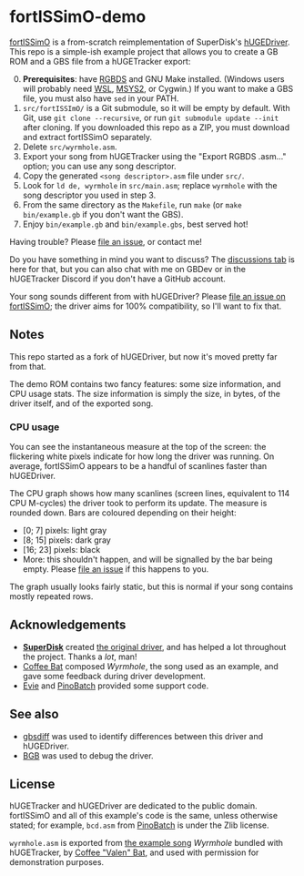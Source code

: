 # fortISSimO-demo

[fortISSimO](https://github.com/ISSOtm/fortISSimO) is a from-scratch reimplementation of SuperDisk's [hUGEDriver](https://github.com/SuperDisk/hUGEDriver).
This repo is a simple-ish example project that allows you to create a GB ROM and a GBS file from a hUGETracker export:

0. **Prerequisites**: have [RGBDS](https://rgbds.gbdev.io) and GNU Make installed. (Windows users will probably need [WSL](https://learn.microsoft.com/en-us/windows/wsl/), [MSYS2](https://www.msys2.org), or Cygwin.) If you want to make a GBS file, you must also have `sed` in your PATH.
1. `src/fortISSImO/` is a Git submodule, so it will be empty by default.
   With Git, use `git clone --recursive`, or run `git submodule update --init` after cloning.
   If you downloaded this repo as a ZIP, you must download and extract fortISSimO separately.
2. Delete `src/wyrmhole.asm`.
3. Export your song from hUGETracker using the "Export RGBDS .asm..." option; you can use any song descriptor.
4. Copy the generated `<song descriptor>.asm` file under `src/`.
5. Look for `ld de, wyrmhole` in `src/main.asm`; replace `wyrmhole` with the song descriptor you used in step 3.
6. From the same directory as the `Makefile`, run `make` (or `make bin/example.gb` if you don't want the GBS).
7. Enjoy `bin/example.gb` and `bin/example.gbs`, best served hot!

Having trouble?
Please [file an issue](https://github.com/ISSOtm/fortISSimO-demo/issues/new), or contact me!

Do you have something in mind you want to discuss?
The [discussions tab](https://github.com/ISSOtm/fortISSimO-demo/discussions) is here for that, but you can also chat with me on GBDev or in the hUGETracker Discord if you don't have a GitHub account.

Your song sounds different from with hUGEDriver?
Please [file an issue on fortISSimO](https://github.com/ISSOtm/fortISSimO/issues/new); the driver aims for 100% compatibility, so I'll want to fix that.

## Notes

This repo started as a fork of hUGEDriver, but now it's moved pretty far from that.

The demo ROM contains two fancy features: some size information, and CPU usage stats.
The size information is simply the size, in bytes, of the driver itself, and of the exported song.

### CPU usage

You can see the instantaneous measure at the top of the screen: the flickering white pixels indicate for how long the driver was running.
On average, fortISSimO appears to be a handful of scanlines faster than hUGEDriver.

The CPU graph shows how many scanlines (screen lines, equivalent to 114 CPU M-cycles) the driver took to perform its update.
The measure is rounded down.
Bars are coloured depending on their height:
- \[0; 7\] pixels: light gray
- \[8; 15\] pixels: dark gray
- \[16; 23\] pixels: black
- More: this shouldn't happen, and will be signalled by the bar being empty. Please [file an issue](https://github.com/ISSOtm/fortISSimO-demo/issues/new) if this happens to you.

The graph usually looks fairly static, but this is normal if your song contains mostly repeated rows.

## Acknowledgements

- **[SuperDisk](https://github.com/SuperDisk)** created [the original driver](https://github.com/SuperDisk/hUGEDriver), and has helped a lot throughout the project.
  Thanks a *lot*, man!
- [Coffee Bat](https://github.com/datguywitha3ds) composed *Wyrmhole*, the song used as an example, and gave some feedback during driver development.
- [Evie](https://github.com/eievui5) and [PinoBatch](https://github.com/pinobatch) provided some support code.

## See also

- [gbsdiff](https://github.com/ISSOtm/gbsdiff) was used to identify differences between this driver and hUGEDriver.
- [BGB](https://bgb.bircd.org) was used to debug the driver.

## License

hUGETracker and hUGEDriver are dedicated to the public domain.
fortISSimO and all of this example's code is the same, unless otherwise stated; for example, `bcd.asm` from [PinoBatch](https://github.com/pinobatch) is under the Zlib license.

`wyrmhole.asm` is exported from [the example song](https://github.com/SuperDisk/hUGETracker/blob/hUGETracker/Resources/Sample%20Songs/Coffee%20Bat%20-%20Wyrmhole.uge) *Wyrmhole* bundled with hUGETracker, by [Coffee "Valen" Bat](https://github.com/datguywitha3ds), and used with permission for demonstration purposes.

